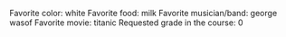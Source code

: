 Favorite color: white
Favorite food: milk 
Favorite musician/band: george wasof
Favorite movie: titanic
Requested grade in the course: 0
